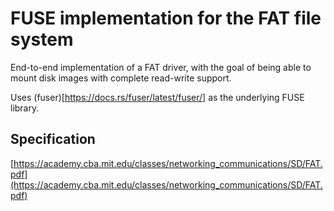 # FUSE implementation for the FAT file system

End-to-end implementation of a FAT driver, with the goal of being able to mount disk images with complete read-write support.

Uses (fuser)[https://docs.rs/fuser/latest/fuser/] as the underlying FUSE library.

## Specification

[https://academy.cba.mit.edu/classes/networking_communications/SD/FAT.pdf](https://academy.cba.mit.edu/classes/networking_communications/SD/FAT.pdf)
